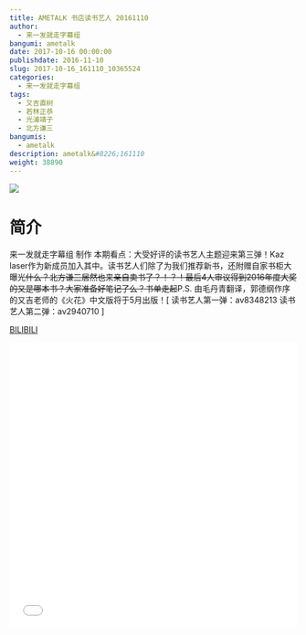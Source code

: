```yaml
---
title: AMETALK 书店读书艺人 20161110
author: 
  - 来一发就走字幕组
bangumi: ametalk
date: 2017-10-16 00:00:00
publishdate: 2016-11-10
slug: 2017-10-16_161110_10365524
categories: 
  - 来一发就走字幕组
tags: 
  - 又吉直树
  - 若林正恭
  - 光浦靖子
  - 北方谦三
bangumis: 
  - ametalk
description: ametalk&#8226;161110
weight: 38890
---
```


![](https://i.imgur.com/leOLp7e.jpg)

# 简介  
来一发就走字幕组 制作
本期看点：大受好评的读书艺人主题迎来第三弹！Kaz laser作为新成员加入其中。读书艺人们除了为我们推荐新书，还附赠自家书柜大曝光~~什么？北方谦三居然也来亲自卖书了？！？！最后4人审议得到2016年度大奖的又是哪本书？大家准备好笔记了么？书单走起~~P.S. 由毛丹青翻译，郭德纲作序的又吉老师的《火花》中文版将于5月出版！[ 读书艺人第一弹：av8348213 读书艺人第二弹：av2940710 ]

  [BILIBILI](https://www.bilibili.com/video/av10365524/)


<div class="vcontainer">  <iframe class='video' src="//www.bilibili.com/blackboard/player.html?cid=17120062&aid=10365524" width="100%" height="500" frameborder="0" allowfullscreen="allowfullscreen"></iframe></div>
